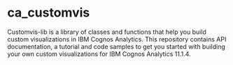 # ca_customvis
Customvis-lib is a library of classes and functions that help you build custom visualizations in IBM Cognos Analytics. This repository contains API documentation, a tutorial and code samples to get you started with building your own custom visualizations for IBM Cognos Analytics 11.1.4.
